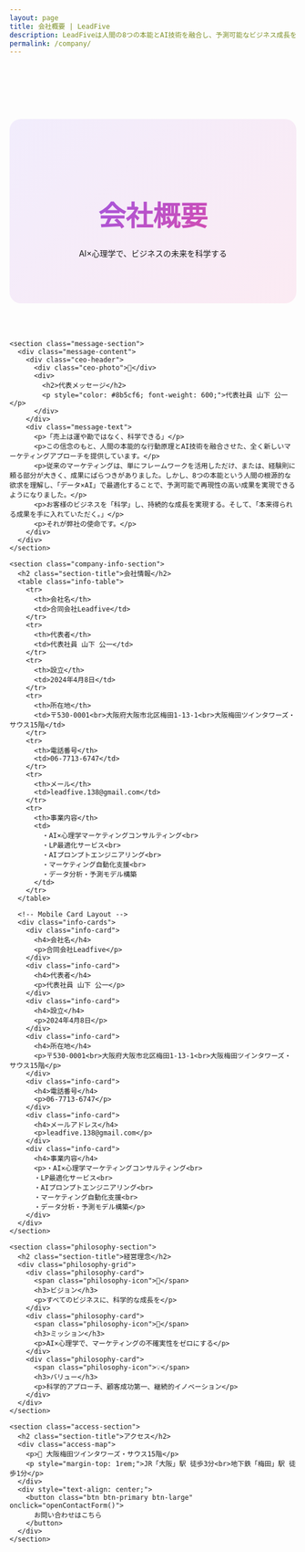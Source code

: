 ```yaml
---
layout: page
title: 会社概要 | LeadFive
description: LeadFiveは人間の8つの本能とAI技術を融合し、予測可能なビジネス成長を実現するマーケティング会社です。
permalink: /company/
---
```


<style>
.company-page {
  padding: 6rem 0;
}

.company-header {
  text-align: center;
  margin-bottom: 4rem;
  padding: 4rem 0;
  background: linear-gradient(135deg, rgba(139, 92, 246, 0.1), rgba(236, 72, 153, 0.1));
  border-radius: 20px;
}

.company-header h1 {
  font-size: 3rem;
  margin-bottom: 1.5rem;
  background: linear-gradient(135deg, #8b5cf6, #ec4899);
  -webkit-background-clip: text;
  -webkit-text-fill-color: transparent;
  background-clip: text;
}

.message-section {
  background: #fff;
  color: #111827;
  padding: 4rem 0;
  margin: 0 0 4rem;
  border-top: 4px solid #0a0a0a;
  border-bottom: 4px solid #0a0a0a;
}

@media (max-width: 768px) {
  .message-section {
    padding: 3rem 0;
    margin: 0 0 3rem;
  }
}

.message-content {
  max-width: 900px;
  margin: 0 auto;
  padding: 0 2rem;
}

.ceo-header {
  display: flex;
  align-items: center;
  gap: 2rem;
  margin-bottom: 2rem;
  padding-bottom: 2rem;
  border-bottom: 1px solid #e5e7eb;
}

@media (max-width: 768px) {
  .ceo-header {
    flex-direction: column;
    text-align: center;
    gap: 1rem;
  }
}

.ceo-photo {
  width: 100px;
  height: 100px;
  background: linear-gradient(135deg, #8b5cf6, #ec4899);
  border-radius: 50%;
  display: flex;
  align-items: center;
  justify-content: center;
  font-size: 3rem;
  color: #fff;
}

.message-text {
  font-size: 1.125rem;
  line-height: 1.8;
  color: #4b5563;
}

.company-info-section {
  margin-bottom: 4rem;
}

.info-table {
  width: 100%;
  background: rgba(255, 255, 255, 0.05);
  border: 2px solid rgba(255, 255, 255, 0.1);
  border-radius: 15px;
  overflow-x: auto;
}

@media (max-width: 768px) {
  .info-table {
    font-size: 0.875rem;
  }
  
  .info-table th,
  .info-table td {
    padding: 1rem;
  }
}

.info-table th,
.info-table td {
  padding: 1.5rem;
  text-align: left;
  border-bottom: 1px solid rgba(255, 255, 255, 0.1);
}

.info-table th {
  background: rgba(139, 92, 246, 0.1);
  font-weight: 600;
  width: 30%;
}

.info-table tr:last-child th,
.info-table tr:last-child td {
  border-bottom: none;
}

.info-cards {
  display: none;
}

.philosophy-section {
  background: rgba(255, 255, 255, 0.03);
  padding: 4rem 3rem;
  border-radius: 20px;
  margin-bottom: 4rem;
}

@media (max-width: 768px) {
  .philosophy-section {
    padding: 2rem 1.5rem;
  }
}

.philosophy-grid {
  display: grid;
  grid-template-columns: repeat(auto-fit, minmax(280px, 1fr));
  gap: 2rem;
  margin-top: 2rem;
}

@media (max-width: 768px) {
  .philosophy-grid {
    grid-template-columns: 1fr;
    gap: 1.5rem;
  }
}

.philosophy-card {
  text-align: center;
  padding: 2rem;
  background: rgba(255, 255, 255, 0.05);
  border-radius: 15px;
  border: 2px solid rgba(139, 92, 246, 0.2);
  transition: all 0.3s ease;
}

.philosophy-card:hover {
  transform: translateY(-5px);
  border-color: rgba(139, 92, 246, 0.5);
}

.philosophy-icon {
  font-size: 3rem;
  margin-bottom: 1rem;
  display: block;
}

.access-section {
  margin-top: 4rem;
}

.access-map {
  background: rgba(255, 255, 255, 0.05);
  padding: 3rem;
  border-radius: 15px;
  text-align: center;
  margin-bottom: 2rem;
}

@media (max-width: 768px) {
  .access-map {
    padding: 2rem 1rem;
  }
}

@media (max-width: 768px) {
  .company-page {
    padding: 2rem 0;
  }
  
  .container {
    padding: 0 1rem;
  }
  
  .company-header {
    padding: 2rem 1rem;
    margin-bottom: 2rem;
  }
  
  .company-header h1 {
    font-size: 1.75rem;
    line-height: 1.3;
    margin-bottom: 1rem;
  }
  
  .company-header p {
    font-size: 1rem;
    line-height: 1.5;
  }
  
  .message-section {
    margin: 0 0.5rem 2rem;
    padding: 2rem 0;
    border-radius: 15px;
  }
  
  .message-content {
    padding: 0 1rem;
  }
  
  .ceo-header {
    flex-direction: column;
    text-align: center;
    gap: 1rem;
    margin-bottom: 1.5rem;
    padding-bottom: 1.5rem;
  }
  
  .ceo-photo {
    width: 80px;
    height: 80px;
    font-size: 2.5rem;
  }
  
  .message-text {
    font-size: 1rem;
    line-height: 1.6;
  }
  
  .message-text p {
    margin-bottom: 1rem;
  }
  
  .company-info-section {
    margin: 0 0.5rem 2rem;
  }
  
  .section-title {
    font-size: 1.5rem;
    margin-bottom: 1.5rem;
    text-align: center;
  }
  
  .info-table {
    font-size: 0.875rem;
    border-radius: 10px;
    overflow: hidden;
  }
  
  .info-table {
    display: none;
  }
  
  .info-cards {
    display: block;
    gap: 1rem;
  }
  
  .info-card {
    background: rgba(255, 255, 255, 0.05);
    border: 2px solid rgba(139, 92, 246, 0.2);
    border-radius: 10px;
    padding: 1rem;
    margin-bottom: 1rem;
  }
  
  .info-card h4 {
    color: #8b5cf6;
    font-size: 0.875rem;
    font-weight: 700;
    margin-bottom: 0.5rem;
    text-transform: uppercase;
    letter-spacing: 0.5px;
  }
  
  .info-card p {
    margin: 0;
    font-size: 0.875rem;
    line-height: 1.5;
    color: #e5e7eb;
  }
  
  .philosophy-section {
    padding: 2rem 1rem;
    margin: 0 0.5rem 2rem;
    border-radius: 15px;
  }
  
  .philosophy-grid {
    grid-template-columns: 1fr;
    gap: 1rem;
    margin-top: 1.5rem;
  }
  
  .philosophy-card {
    padding: 1.5rem;
    border-radius: 10px;
  }
  
  .philosophy-icon {
    font-size: 2.5rem;
    margin-bottom: 0.75rem;
  }
  
  .philosophy-card h3 {
    font-size: 1.1rem;
    margin-bottom: 0.5rem;
  }
  
  .philosophy-card p {
    font-size: 0.875rem;
    line-height: 1.5;
  }
  
  .access-section {
    margin: 0 0.5rem;
  }
  
  .access-map {
    padding: 1.5rem 1rem;
    border-radius: 10px;
    margin-bottom: 1.5rem;
  }
  
  .access-map p {
    font-size: 0.875rem;
    line-height: 1.5;
  }
  
  .btn-large {
    width: 100%;
    max-width: 300px;
    margin: 0 auto;
    display: block;
    padding: 1rem 2rem;
    font-size: 0.875rem;
  }
}
</style>

<div class="company-page">
  <div class="container">
    <div class="company-header">
      <h1>会社概要</h1>
      <p>AI×心理学で、ビジネスの未来を科学する</p>
    </div>

    <section class="message-section">
      <div class="message-content">
        <div class="ceo-header">
          <div class="ceo-photo">👤</div>
          <div>
            <h2>代表メッセージ</h2>
            <p style="color: #8b5cf6; font-weight: 600;">代表社員 山下 公一</p>
          </div>
        </div>
        <div class="message-text">
          <p>「売上は運や勘ではなく、科学できる」</p>
          <p>この信念のもと、人間の本能的な行動原理とAI技術を融合させた、全く新しいマーケティングアプローチを提供しています。</p>
          <p>従来のマーケティングは、単にフレームワークを活用しただけ、または、経験則に頼る部分が大きく、成果にばらつきがありました。しかし、8つの本能という人間の根源的な欲求を理解し、「データ×AI」で最適化することで、予測可能で再現性の高い成果を実現できるようになりました。</p>
          <p>お客様のビジネスを「科学」し、持続的な成長を実現する。そして、「本来得られる成果を手に入れていただく。」</p>
          <p>それが弊社の使命です。</p>
        </div>
      </div>
    </section>

    <section class="company-info-section">
      <h2 class="section-title">会社情報</h2>
      <table class="info-table">
        <tr>
          <th>会社名</th>
          <td>合同会社Leadfive</td>
        </tr>
        <tr>
          <th>代表者</th>
          <td>代表社員 山下 公一</td>
        </tr>
        <tr>
          <th>設立</th>
          <td>2024年4月8日</td>
        </tr>
        <tr>
          <th>所在地</th>
          <td>〒530-0001<br>大阪府大阪市北区梅田1-13-1<br>大阪梅田ツインタワーズ・サウス15階</td>
        </tr>
        <tr>
          <th>電話番号</th>
          <td>06-7713-6747</td>
        </tr>
        <tr>
          <th>メール</th>
          <td>leadfive.138@gmail.com</td>
        </tr>
        <tr>
          <th>事業内容</th>
          <td>
            ・AI×心理学マーケティングコンサルティング<br>
            ・LP最適化サービス<br>
            ・AIプロンプトエンジニアリング<br>
            ・マーケティング自動化支援<br>
            ・データ分析・予測モデル構築
          </td>
        </tr>
      </table>
      
      <!-- Mobile Card Layout -->
      <div class="info-cards">
        <div class="info-card">
          <h4>会社名</h4>
          <p>合同会社Leadfive</p>
        </div>
        <div class="info-card">
          <h4>代表者</h4>
          <p>代表社員 山下 公一</p>
        </div>
        <div class="info-card">
          <h4>設立</h4>
          <p>2024年4月8日</p>
        </div>
        <div class="info-card">
          <h4>所在地</h4>
          <p>〒530-0001<br>大阪府大阪市北区梅田1-13-1<br>大阪梅田ツインタワーズ・サウス15階</p>
        </div>
        <div class="info-card">
          <h4>電話番号</h4>
          <p>06-7713-6747</p>
        </div>
        <div class="info-card">
          <h4>メールアドレス</h4>
          <p>leadfive.138@gmail.com</p>
        </div>
        <div class="info-card">
          <h4>事業内容</h4>
          <p>・AI×心理学マーケティングコンサルティング<br>
          ・LP最適化サービス<br>
          ・AIプロンプトエンジニアリング<br>
          ・マーケティング自動化支援<br>
          ・データ分析・予測モデル構築</p>
        </div>
      </div>
    </section>

    <section class="philosophy-section">
      <h2 class="section-title">経営理念</h2>
      <div class="philosophy-grid">
        <div class="philosophy-card">
          <span class="philosophy-icon">🎯</span>
          <h3>ビジョン</h3>
          <p>すべてのビジネスに、科学的な成長を</p>
        </div>
        <div class="philosophy-card">
          <span class="philosophy-icon">🚀</span>
          <h3>ミッション</h3>
          <p>AI×心理学で、マーケティングの不確実性をゼロにする</p>
        </div>
        <div class="philosophy-card">
          <span class="philosophy-icon">💡</span>
          <h3>バリュー</h3>
          <p>科学的アプローチ、顧客成功第一、継続的イノベーション</p>
        </div>
      </div>
    </section>

    <section class="access-section">
      <h2 class="section-title">アクセス</h2>
      <div class="access-map">
        <p>📍 大阪梅田ツインタワーズ・サウス15階</p>
        <p style="margin-top: 1rem;">JR「大阪」駅 徒歩3分<br>地下鉄「梅田」駅 徒歩1分</p>
      </div>
      <div style="text-align: center;">
        <button class="btn btn-primary btn-large" onclick="openContactForm()">
          お問い合わせはこちら
        </button>
      </div>
    </section>
  </div>
</div>